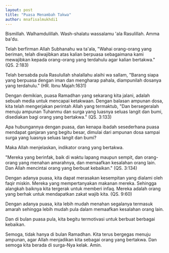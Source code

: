 ```yaml
---
layout: post
title: "Puasa Menambah Takwa"
author: mnafisalmukhdi1
---
```

Bismillah. Walhamdulillah. Wash-shalatu wassalamu 'ala Rasulillah. Amma ba'du.

Telah berfirman Allah Subhanahu wa ta'ala,
"Wahai orang-orang yang beriman, telah diwajibkan atas kalian berpuasa sebagaimana kami mewajibkan kepada orang-orang yang terdahulu agar kalian bertakwa." (QS. 2:183)

Telah bersabda pula Rasulullah shalallahu alaihi wa sallam,
"Barang siapa yang berpuasa dengan iman dan mengharap pahala, diampunilah dosanya yang terdahulu." (HR. Ibnu Majah:1631)

Dengan demikian, puasa Ramadhan yang sekarang kita jalani, adalah sebuah media untuk mencapai ketakwaan. Dengan balasan ampunan dosa, kita telah mengerjakan perintah Allah yang termaktub,
"Dan bersegeralah menuju ampunan Tuhanmu dan surga yang luasnya seluas langit dan bumi, disediakan bagi orang yang bertakwa." (QS. 3:133)

Apa hubungannya dengan puasa, dan kenapa ibadah sesederhana puasa mendapat ganjaran yang begitu besar, dimulai dari ampunan dosa sampai surga yang luasnya seluas langit dan bumi?

Maka Allah menjelaskan, indikator orang yang bertakwa.

"Mereka yang berinfak, baik di waktu lapang maupun sempit, dan orang-orang yang menahan amarahnya, dan memaafkan kesalahan orang lain. Dan Allah mencintai orang yang berbuat kebaikan." (QS. 3:134)

Dengan adanya puasa, kita dapat merasakan kesempitan yang dialami oleh faqir miskin. Mereka yang mempertanyakan makanan mereka. Sehingga alangkah baiknya kita tergerak untuk memberi infaq. Mereka adalah orang yang berhak untuk mendapatkan zakat wajib kita. (QS. 9:60)

Dengan adanya puasa, kita lebih mudah menahan segalanya termasuk amarah sehingga lebih mudah pula dalam memaafkan kesalahan orang lain.

Dan di bulan puasa pula, kita begitu termotivasi untuk berbuat berbagai kebaikan.

Semoga, tidak hanya di bulan Ramadhan. Kita terus bergegas menuju ampunan, agar Allah menjadikan kita sebagai orang yang bertakwa. Dan semoga kita berada di surga-Nya kelak. Amin.
